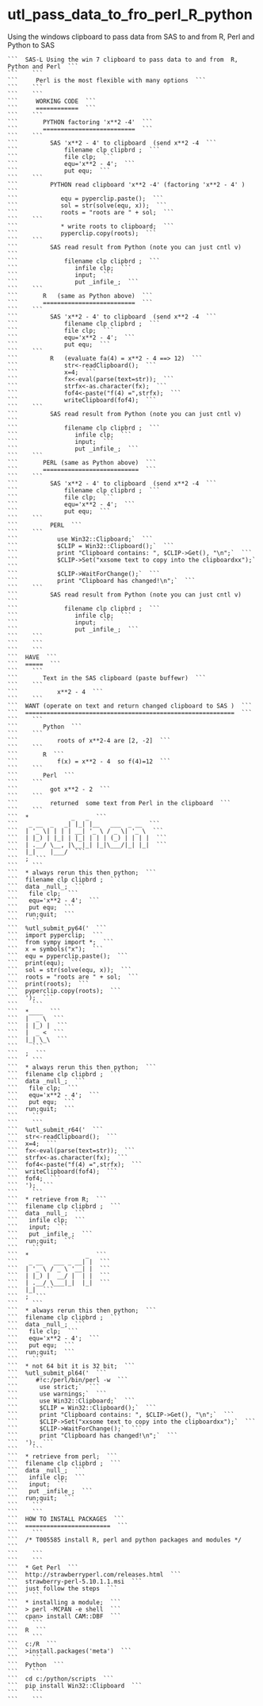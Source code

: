 # utl_pass_data_to_fro_perl_R_python
Using the windows clipboard to pass data from SAS to and from R, Perl and Python to SAS

    ```  SAS-L Using the win 7 clipboard to pass data to and from  R, Python and Perl  ```
    ```    ```
    ```     Perl is the most flexible with many options  ```
    ```    ```
    ```    ```
    ```     WORKING CODE  ```
    ```     ============  ```
    ```    ```
    ```       PYTHON factoring 'x**2 -4'  ```
    ```       ==========================  ```
    ```    ```
    ```         SAS 'x**2 - 4' to clipboard  (send x**2 -4  ```
    ```             filename clp clipbrd ;  ```
    ```             file clp;  ```
    ```             equ='x**2 - 4';  ```
    ```             put equ;  ```
    ```    ```
    ```         PYTHON read clipboard 'x**2 -4' (factoring 'x**2 - 4' )  ```
    ```            equ = pyperclip.paste();  ```
    ```            sol = str(solve(equ, x));  ```
    ```            roots = "roots are " + sol;  ```
    ```    ```
    ```            * write roots to clipboard;  ```
    ```            pyperclip.copy(roots);  ```
    ```    ```
    ```         SAS read result from Python (note you can just cntl v)  ```
    ```             filename clp clipbrd ;  ```
    ```                infile clp;  ```
    ```                input;  ```
    ```                put _infile_;  ```
    ```    ```
    ```       R   (same as Python above)  ```
    ```       ==========================  ```
    ```    ```
    ```         SAS 'x**2 - 4' to clipboard  (send x**2 -4  ```
    ```             filename clp clipbrd ;  ```
    ```             file clp;  ```
    ```             equ='x**2 - 4';  ```
    ```             put equ;  ```
    ```    ```
    ```         R   (evaluate fa(4) = x**2 - 4 ==> 12)  ```
    ```             str<-readClipboard();  ```
    ```             x=4;  ```
    ```             fx<-eval(parse(text=str));  ```
    ```             strfx<-as.character(fx);  ```
    ```             fof4<-paste("f(4) =",strfx);  ```
    ```             writeClipboard(fof4);  ```
    ```    ```
    ```         SAS read result from Python (note you can just cntl v)  ```
    ```             filename clp clipbrd ;  ```
    ```                infile clp;  ```
    ```                input;  ```
    ```                put _infile_;  ```
    ```    ```
    ```       PERL (same as Python above)  ```
    ```       ===========================  ```
    ```    ```
    ```         SAS 'x**2 - 4' to clipboard  (send x**2 -4  ```
    ```             filename clp clipbrd ;  ```
    ```             file clp;  ```
    ```             equ='x**2 - 4';  ```
    ```             put equ;  ```
    ```    ```
    ```         PERL  ```
    ```    ```
    ```           use Win32::Clipboard;`  ```
    ```           $CLIP = Win32::Clipboard();`  ```
    ```           print "Clipboard contains: ", $CLIP->Get(), "\n";`  ```
    ```           $CLIP->Set("xxsome text to copy into the clipboardxx");`  ```
    ```           $CLIP->WaitForChange();`  ```
    ```           print "Clipboard has changed!\n";`  ```
    ```    ```
    ```         SAS read result from Python (note you can just cntl v)  ```
    ```             filename clp clipbrd ;  ```
    ```                infile clp;  ```
    ```                input;  ```
    ```                put _infile_;  ```
    ```    ```
    ```    ```
    ```    ```
    ```  HAVE  ```
    ```  =====  ```
    ```    ```
    ```       Text in the SAS clipboard (paste buffewr)  ```
    ```    ```
    ```           x**2 - 4  ```
    ```    ```
    ```  WANT (operate on text and return changed clipboard to SAS )  ```
    ```  ===========================================================  ```
    ```    ```
    ```       Python  ```
    ```    ```
    ```           roots of x**2-4 are [2, -2]  ```
    ```    ```
    ```       R  ```
    ```           f(x) = x**2 - 4  so f(4)=12  ```
    ```    ```
    ```       Perl  ```
    ```    ```
    ```         got x**2 - 2  ```
    ```    ```
    ```         returned  some text from Perl in the clipboard  ```
    ```    ```
    ```  *            _   _  ```
    ```   _ __  _   _| |_| |__   ___  _ __  ```
    ```  | '_ \| | | | __| '_ \ / _ \| '_ \  ```
    ```  | |_) | |_| | |_| | | | (_) | | | |  ```
    ```  | .__/ \__, |\__|_| |_|\___/|_| |_|  ```
    ```  |_|    |___/  ```
    ```  ;  ```
    ```    ```
    ```  * always rerun this then python;  ```
    ```  filename clp clipbrd ;  ```
    ```  data _null_;  ```
    ```   file clp;  ```
    ```   equ='x**2 - 4';  ```
    ```   put equ;  ```
    ```  run;quit;  ```
    ```    ```
    ```  %utl_submit_py64('  ```
    ```  import pyperclip;  ```
    ```  from sympy import *;  ```
    ```  x = symbols("x");  ```
    ```  equ = pyperclip.paste();  ```
    ```  print(equ);  ```
    ```  sol = str(solve(equ, x));  ```
    ```  roots = "roots are " + sol;  ```
    ```  print(roots);  ```
    ```  pyperclip.copy(roots);  ```
    ```  ');  ```
    ```    ```
    ```  *____  ```
    ```  |  _ \  ```
    ```  | |_) |  ```
    ```  |  _ <  ```
    ```  |_| \_\  ```
    ```    ```
    ```  ;  ```
    ```    ```
    ```  * always rerun this then python;  ```
    ```  filename clp clipbrd ;  ```
    ```  data _null_;  ```
    ```   file clp;  ```
    ```   equ='x**2 - 4';  ```
    ```   put equ;  ```
    ```  run;quit;  ```
    ```    ```
    ```    ```
    ```  %utl_submit_r64('  ```
    ```  str<-readClipboard();  ```
    ```  x=4;  ```
    ```  fx<-eval(parse(text=str));  ```
    ```  strfx<-as.character(fx);  ```
    ```  fof4<-paste("f(4) =",strfx);  ```
    ```  writeClipboard(fof4);  ```
    ```  fof4;  ```
    ```  ');  ```
    ```    ```
    ```  * retrieve from R;  ```
    ```  filename clp clipbrd ;  ```
    ```  data _null_;  ```
    ```   infile clp;  ```
    ```   input;  ```
    ```   put _infile_;  ```
    ```  run;quit;  ```
    ```    ```
    ```  *                _  ```
    ```   _ __   ___ _ __| |  ```
    ```  | '_ \ / _ \ '__| |  ```
    ```  | |_) |  __/ |  | |  ```
    ```  | .__/ \___|_|  |_|  ```
    ```  |_|  ```
    ```  ;  ```
    ```    ```
    ```  * always rerun this then python;  ```
    ```  filename clp clipbrd ;  ```
    ```  data _null_;  ```
    ```   file clp;  ```
    ```   equ='x**2 - 4';  ```
    ```   put equ;  ```
    ```  run;quit;  ```
    ```    ```
    ```  * not 64 bit it is 32 bit;  ```
    ```  %utl_submit_pl64('  ```
    ```     #!c:/perl/bin/perl -w  ```
    ```      use strict;`  ```
    ```      use warnings;`  ```
    ```      use Win32::Clipboard;`  ```
    ```      $CLIP = Win32::Clipboard();`  ```
    ```      print "Clipboard contains: ", $CLIP->Get(), "\n";`  ```
    ```      $CLIP->Set("xxsome text to copy into the clipboardxx");`  ```
    ```      $CLIP->WaitForChange();`  ```
    ```      print "Clipboard has changed!\n";`  ```
    ```  ');  ```
    ```    ```
    ```  * retrieve from perl;  ```
    ```  filename clp clipbrd ;  ```
    ```  data _null_;  ```
    ```   infile clp;  ```
    ```   input;  ```
    ```   put _infile_;  ```
    ```  run;quit;  ```
    ```    ```
    ```    ```
    ```  HOW TO INSTALL PACKAGES  ```
    ```  ========================  ```
    ```    ```
    ```  /* T005585 install R, perl and python packages and modules */  ```
    ```    ```
    ```    ```
    ```  * Get Perl  ```
    ```  http://strawberryperl.com/releases.html  ```
    ```  strawberry-perl-5.10.1.1.msi  ```
    ```  just follow the steps  ```
    ```    ```
    ```  * installing a module;  ```
    ```  > perl -MCPAN -e shell  ```
    ```  cpan> install CAM::DBF  ```
    ```    ```
    ```  R  ```
    ```    ```
    ```  c:/R  ```
    ```  >install.packages('meta')  ```
    ```    ```
    ```  Python  ```
    ```    ```
    ```  cd c:/python/scripts  ```
    ```  pip install Win32::Clipboard  ```
    ```    ```
    ```    ```
